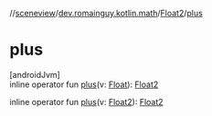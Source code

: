 //[sceneview](../../../index.md)/[dev.romainguy.kotlin.math](../index.md)/[Float2](index.md)/[plus](plus.md)

# plus

[androidJvm]\
inline operator fun [plus](plus.md)(v: [Float](https://kotlinlang.org/api/latest/jvm/stdlib/kotlin/-float/index.html)): [Float2](index.md)

inline operator fun [plus](plus.md)(v: [Float2](index.md)): [Float2](index.md)
